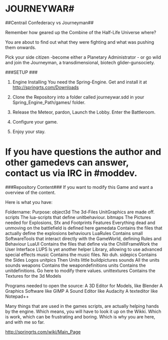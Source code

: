 # JOURNEYWAR#

##Centrail Confederacy vs Journeyman##

Remember how geared up the Combine of the Half-Life Universe where? 

You are about to find out what they were fighting and what was pushing them onwards. 

Pick your side citizen -become either a Planetary Administrator - or go wild 
and join the Journeyman, a transdimensional, biotech glider-gunsociety.




###SETUP ###
1. Engine Installing
You need the Spring-Engine. Get and install it at 
http://springrts.com/Downloads

2. Clone the Repository into a folder called journeywar.sdd in your Spring_Engine_Path/games/ folder.

3. Release the Meteor, pardon, Launch the Lobby. Enter the Battleroom. 

4. Configure your game.

5. Enjoy your stay.

If you have questions the author and other gamedevs can answer, contact us via IRC in \#moddev.
======================================================================================

###Repository Content###
If you want to modify this Game and want a overview of the content.

Here is what you have:

Foldername:          Purpose:
object3d                              The 3d-Files UnitGraphics are made off.
scripts                               The lua-scripts that define unitbehaviour.
bitmaps                               The Pictures needed for Explosions, Sfx and Footprints
Features                              Everything dead and unmoving on the battlefield is defined here
gamedata                              Contains the files that actually define the explosions behaviours
LuaRules                              Contains small SoftwareTools that interact directly with the GameWorld, defining Rules and Behaviour
LuaUI                                 Contains the files that define via the ChilliFrameWork the User Interface
LUPS                                  Is yet another helper Library, allowing to use advanced special effects
music                                 Contains the music files. No duh.
sidepics                              Contains the Sides Logos
unitpics                              Then Units little buildpictures
sounds                                All the units sounds
weapons                               Contains the weapondefinitions
units                                 Contains the unitdefinitions. Go here to modify there values.
unittextures                          Contains the Textures for the 3d Models

Programs needed to open the source:
A 3D Editor for Models, like Blender
A Graphics Software like GIMP
A Sound Editor like Audacity
A texteditor like Notepad++

Many things that are used in the games scripts, are actually helping hands by the engine. 
Which means, you will have to look it up on the Wikki.
Which is work, which can be frustrating and boring.
Which is why you are here, and with me so far.

http://springrts.com/wiki/Main_Page